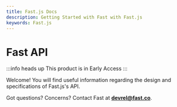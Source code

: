 ```yaml
---
title: Fast.js Docs
description: Getting Started with Fast with Fast.js
keywords: Fast.js
---
```


# Fast API

:::info heads up
This product is in Early Access
:::

Welcome! You will find useful information regarding the design and specifications of Fast.js's API.

Got questions? Concerns? Contact Fast at **devrel@fast.co**.
